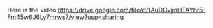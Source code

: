 Here is the video 
https://drive.google.com/file/d/1AuDGvjjnHTAYhr5-Fm45w6J6Ly7mrws7/view?usp=sharing

